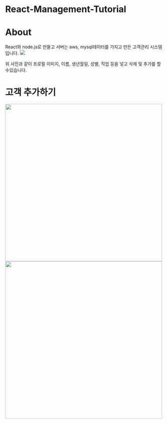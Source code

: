 # React-Management-Tutorial

# About
React와 node.js로 만들고 서버는 aws, mysql테이터를 가지고 만든 고객관리 시스템 입니다.
<img src="https://user-images.githubusercontent.com/60978437/93300197-51f02500-f831-11ea-895e-d8d01e6f9a19.png"/>

위 사진과 같이 프로필 이미지, 이름, 생년월일, 성별, 직업 등을 넣고 삭제 및 추가를 할수있습니다.

# 고객 추가하기
<img width= "500" src="https://user-images.githubusercontent.com/60978437/93632831-f4bec400-fa28-11ea-9495-3eda877abd0a.gif">

<img width= "500" src="https://user-images.githubusercontent.com/60978437/93665908-14033300-fab5-11ea-879e-3f314089a882.png">
